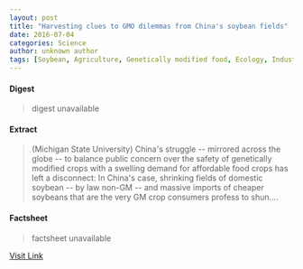 ```yaml
---
layout: post
title: "Harvesting clues to GMO dilemmas from China's soybean fields"
date: 2016-07-04
categories: Science
author: unknown author
tags: [Soybean, Agriculture, Genetically modified food, Ecology, Industries, Natural resource management, Economy, Natural resources, Artificial objects, Agronomy, Primary industries, Land management, Primary sector of the economy, Natural environment, Food and drink]
---
```



#### Digest
>digest unavailable

#### Extract
>(Michigan State University) China's struggle -- mirrored across the globe -- to balance public concern over the safety of genetically modified crops with a swelling demand for affordable food crops has left a disconnect: In China's case, shrinking fields of domestic soybean -- by law non-GM -- and massive imports of cheaper soybeans that are the very GM crop consumers profess to shun....

#### Factsheet
>factsheet unavailable

[Visit Link](http://www.eurekalert.org/pub_releases/2015-09/msu-hct091515.php)


